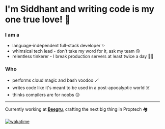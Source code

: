 # I'm Siddhant and writing code is my one true love! 💖

### I am a
- language-independent full-stack developer ✨
- whimsical tech lead - don't take my word for it, ask my team 🙃
- relentless tinkerer - I break production servers at least twice a day 😶‍🌫️

### Who
- performs cloud magic and bash voodoo 🪄
- writes code like it's meant to be used in a post-apocalyptic world ☠️
- thinks compilers are for noobs 😑
____
Currently working at **[Beegru](https://beegru.com "Beegru")**, crafting the next big thing in Proptech 🏘️
<br><br>
[![wakatime](https://wakatime.com/badge/user/c085e511-1b89-4ce7-b9dc-0032d967d574.svg?style=for-the-badge)](https://wakatime.com/@c085e511-1b89-4ce7-b9dc-0032d967d574)
